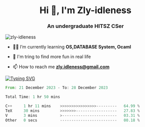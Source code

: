 <h1 align="center">Hi 👋, I'm Zly-idleness</h1>

<h3 align="center">An undergraduate HITSZ CSer</h3>

<p align="left"> <img src="https://komarev.com/ghpvc/?username=zly-idleness&label=Profile%20views&color=0e75b6&style=flat" alt="zly-idleness" /> </p>


- 👨‍💻 I’m currently learning **OS,DATABASE System, Ocaml**

- 🌱 I'm tring to find more fun in real life

- 📫 How to reach me **zly.idleness@gmail.com**



[![Typing SVG](https://readme-typing-svg.herokuapp.com?font=Fira+Code&pause=1000&width=435&lines=I+Maybe+Slow)](https://git.io/typing-svg)


<!--START_SECTION:waka-->

```rust
From: 21 December 2023 - To: 28 December 2023

Total Time: 1 hr 50 mins

C++     1 hr 11 mins    >>>>>>>>>>>>>>>>---------   64.99 %
TeX     30 mins         >>>>>>>------------------   27.83 %
V       3 mins          >------------------------   03.31 %
Other   0 secs          -------------------------   00.18 %
```

<!--END_SECTION:waka-->


